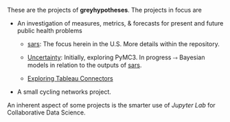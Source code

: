 
These are the projects of **greyhypotheses**.  The projects in focus are

* An investigation of measures, metrics, & forecasts for present and future public health problems

  * [sars](https://github.com/briefings/sars): The focus herein in the U.S.  More details within the repository.

  * [Uncertainty](https://github.com/briefings/uncertainty): Initially, exploring PyMC3.  In progress ⤑ Bayesian models in relation to the outputs of [sars](https://github.com/briefings/sars).

  * [Exploring Tableau Connectors](https://github.com/miscellane/connectors)

* A small cycling networks project.

An inherent aspect of some projects is the smarter use of *Jupyter Lab* for Collaborative Data Science.

